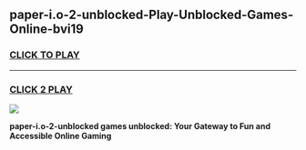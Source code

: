 
## paper-i.o-2-unblocked-Play-Unblocked-Games-Online-bvi19
<h3>
<a href="https://premium76.site?title=paper-i.o-2-unblocked&ref=25A">CLICK TO PLAY</a></h3>
<hr>

<h3>
<a href="https://premium76.site?title=paper-i.o-2-unblocked&ref=25A">CLICK 2 PLAY</a>
  
</h3>

<a href="https://premium76.site?title=paper-i.o-2-unblocked&ref=25A"><img src="https://clearcache.store/games.png"></a>


**paper-i.o-2-unblocked games unblocked: Your Gateway to Fun and Accessible Online Gaming**
